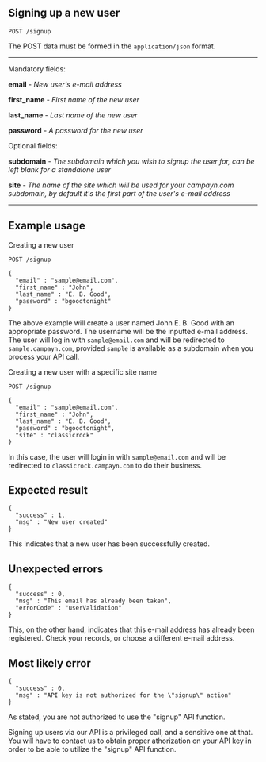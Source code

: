 ## Signing up a new user ##

`POST /signup`

The POST data must be formed in the `application/json` format.

----

Mandatory fields:

  **email** - *New user's e-mail address*
  
  **first_name** - *First name of the new user*
  
  **last_name** - *Last name of the new user*
  
  **password** - *A password for the new user*
  
Optional fields:

  **subdomain** - *The subdomain which you wish to signup the user for, can be left blank for a standalone user*
  
  **site** - *The name of the site which will be used for your campayn.com subdomain, by default it's the first part of the user's e-mail address*
  
  ----
  
## Example usage ##

Creating a new user

`POST /signup`

	{
	  "email" : "sample@email.com",
	  "first_name" : "John",
	  "last_name" : "E. B. Good",
	  "password" : "bgoodtonight"
	}

The above example will create a user named John E. B. Good with an appropriate password. The username will be the inputted e-mail address.
The user will log in with `sample@email.com` and will be redirected to `sample.campayn.com`, provided `sample` is available as a subdomain when you process your API call.

Creating a new user with a specific site name

`POST /signup`

	{
	  "email" : "sample@email.com",
	  "first_name" : "John",
	  "last_name" : "E. B. Good",
	  "password" : "bgoodtonight",
	  "site" : "classicrock"
	}
	
In this case, the user will login in with `sample@email.com` and will be redirected to `classicrock.campayn.com` to do their business.

## Expected result ##

    {
      "success" : 1,
      "msg" : "New user created"
    }

This indicates that a new user has been successfully created.
  
## Unexpected errors ##

    {
      "success" : 0,
      "msg" : "This email has already been taken",
      "errorCode" : "userValidation"
    }
    
This, on the other hand, indicates that this e-mail address has already been registered. Check your records, or choose a different e-mail address.

## Most likely error ##

    {
      "success" : 0,
      "msg" : "API key is not authorized for the \"signup\" action"
    }
    
As stated, you are not authorized to use the "signup" API function.

Signing up users via our API is a privileged call, and a sensitive one at that. You will have to contact us to obtain proper athorization on your API key in order to be able to utilize the "signup" API function.
